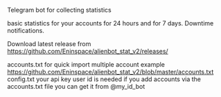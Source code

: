 Telegram bot for collecting statistics

basic statistics for your accounts for 24 hours and for 7 days. Downtime notifications.

Download latest release from https://github.com/Eninspace/alienbot_stat_v2/releases/

accounts.txt for quick import multiple account example https://github.com/Eninspace/alienbot_stat_v2/blob/master/accounts.txt
config.txt your api key
user id is needed if you add accounts via the accounts.txt file you can get it from @my_id_bot
